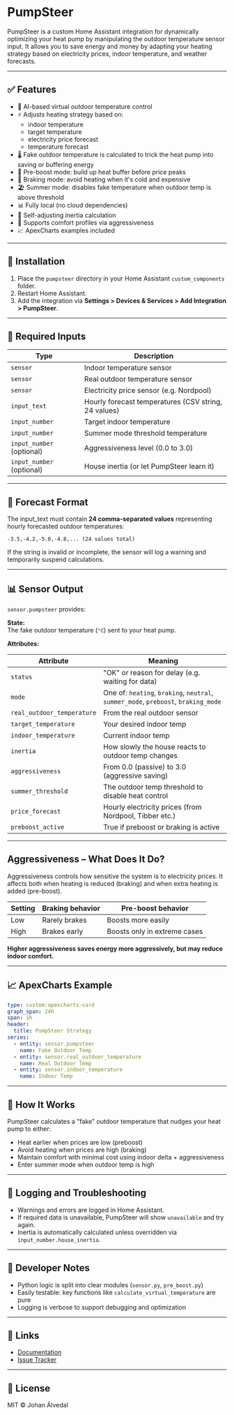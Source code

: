 
# PumpSteer

PumpSteer is a custom Home Assistant integration for dynamically optimizing your heat pump by manipulating the outdoor temperature sensor input. It allows you to save energy and money by adapting your heating strategy based on electricity prices, indoor temperature, and weather forecasts.

---

## ✅ Features

- 🔧 AI-based virtual outdoor temperature control
- ⚡ Adjusts heating strategy based on:
  - indoor temperature
  - target temperature
  - electricity price forecast
  - temperature forecast
- 🌡️ Fake outdoor temperature is calculated to trick the heat pump into saving or buffering energy
- 🚀 Pre-boost mode: build up heat buffer before price peaks
- 🧊 Braking mode: avoid heating when it's cold and expensive
- 🏖️ Summer mode: disables fake temperature when outdoor temp is above threshold
- 📊 Fully local (no cloud dependencies)
- 🧠 Self-adjusting inertia calculation
- 🔄 Supports comfort profiles via aggressiveness
- 📈 ApexCharts examples included

---

## 🔧 Installation

1. Place the `pumpsteer` directory in your Home Assistant `custom_components` folder.
2. Restart Home Assistant.
3. Add the integration via **Settings > Devices & Services > Add Integration > PumpSteer**.

---

## 🧱 Required Inputs

| Type          | Description                                      |
|---------------|--------------------------------------------------|
| `sensor`      | Indoor temperature sensor                        |
| `sensor`      | Real outdoor temperature sensor                  |
| `sensor`      | Electricity price sensor (e.g. Nordpool)         |
| `input_text`  | Hourly forecast temperatures (CSV string, 24 values) |
| `input_number`| Target indoor temperature                        |
| `input_number`| Summer mode threshold temperature                |
| `input_number` (optional) | Aggressiveness level (0.0 to 3.0)    |
| `input_number` (optional) | House inertia (or let PumpSteer learn it) |

---

## 🧪 Forecast Format

The input_text must contain **24 comma-separated values** representing hourly forecasted outdoor temperatures:

```text
-3.5,-4.2,-5.0,-4.8,... (24 values total)
```

If the string is invalid or incomplete, the sensor will log a warning and temporarily suspend calculations.

---

## 📊 Sensor Output

`sensor.pumpsteer` provides:

**State:**  
The fake outdoor temperature (`°C`) sent to your heat pump.

**Attributes:**

| Attribute                 | Meaning                                                  |
|--------------------------|-----------------------------------------------------------|
| `status`                 | "OK" or reason for delay (e.g. waiting for data)          |
| `mode`                   | One of: `heating`, `braking`, `neutral`, `summer_mode`, `preboost`, `braking_mode` |
| `real_outdoor_temperature` | From the real outdoor sensor                           |
| `target_temperature`     | Your desired indoor temp                                  |
| `indoor_temperature`     | Current indoor temp                                       |
| `inertia`                | How slowly the house reacts to outdoor temp changes       |
| `aggressiveness`         | From 0.0 (passive) to 3.0 (aggressive saving)             |
| `summer_threshold`       | The outdoor temp threshold to disable heat control        |
| `price_forecast`         | Hourly electricity prices (from Nordpool, Tibber etc.)    |
| `preboost_active`        | True if preboost or braking is active                     |

---

## Aggressiveness – What Does It Do?

Aggressiveness controls how sensitive the system is to electricity prices. It affects both when heating is reduced (braking) and when extra heating is added (pre-boost).

| Setting | Braking behavior     | Pre-boost behavior         |
|---------|----------------------|----------------------------|
| Low     | Rarely brakes        | Boosts more easily         |
| High    | Brakes early         | Boosts only in extreme cases |

**Higher aggressiveness saves energy more aggressively, but may reduce indoor comfort.**

---


## 📈 ApexCharts Example

```yaml
type: custom:apexcharts-card
graph_span: 24h
span: 1h
header:
  title: PumpSteer Strategy
series:
  - entity: sensor.pumpsteer
    name: Fake Outdoor Temp
  - entity: sensor.real_outdoor_temperature
    name: Real Outdoor Temp
  - entity: sensor.indoor_temperature
    name: Indoor Temp
```

---

## 🧠 How It Works

PumpSteer calculates a "fake" outdoor temperature that nudges your heat pump to either:

- Heat earlier when prices are low (preboost)
- Avoid heating when prices are high (braking)
- Maintain comfort with minimal cost using indoor delta + aggressiveness
- Enter summer mode when outdoor temp is high

---

## 💬 Logging and Troubleshooting

- Warnings and errors are logged in Home Assistant.
- If required data is unavailable, PumpSteer will show `unavailable` and try again.
- Inertia is automatically calculated unless overridden via `input_number.house_inertia`.

---

## 🧪 Developer Notes

- Python logic is split into clear modules (`sensor.py`, `pre_boost.py`)
- Easily testable: key functions like `calculate_virtual_temperature` are pure
- Logging is verbose to support debugging and optimization

---

## 🔗 Links

- [Documentation](https://github.com/JohanAlvedal/pumpsteer)
- [Issue Tracker](https://github.com/JohanAlvedal/pumpsteer/issues)

---

## 📄 License

MIT © Johan Älvedal
